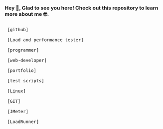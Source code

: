 ### Hey 👋, Glad to see you here! Check out this repository to learn more about me 🤓. 

<kbd> <br> [github] <br> </kbd>
<kbd> <br> [Load and performance tester] <br> </kbd>
<kbd> <br> [programmer] <br> </kbd>
<kbd> <br> [web-developer] <br> </kbd>
<kbd> <br> [portfolio] <br> </kbd>
<kbd> <br> [test scripts] <br> </kbd>
<kbd> <br> [Linux] <br> </kbd>
<kbd> <br> [GIT] <br> </kbd>
<kbd> <br> [JMeter] <br> </kbd>
<kbd> <br> [LoadRunner] <br> </kbd>
